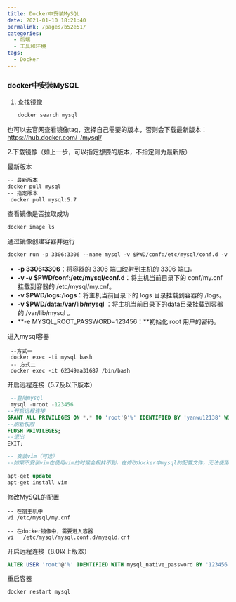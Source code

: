 ```yaml
---
title: Docker中安装MySQL
date: 2021-01-10 18:21:40
permalink: /pages/b52e51/
categories:
  - 后端
  - 工具和环境
tags:
  - Docker
---
```


### docker中安装MySQL

1. 查找镜像

   ```dockerfile
   docker search mysql
   ```

也可以去官网查看镜像tag，选择自己需要的版本，否则会下载最新版本：https://hub.docker.com/_/mysql/

2.下载镜像（如上一步，可以指定想要的版本，不指定则为最新版）

最新版本

```dockerfile
-- 最新版本
docker pull mysql
-- 指定版本
 docker pull mysql:5.7
```

 查看镜像是否拉取成功

```dockerfile
docker image ls
```



通过镜像创建容器并运行

```dockerfile
docker run -p 3306:3306 --name mysql -v $PWD/conf:/etc/mysql/conf.d -v $PWD/logs:/logs -v $PWD/data:/var/lib/mysql -e MYSQL_ROOT_PASSWORD=123456 -d mysql:5.7
```

- **-p 3306:3306**：将容器的 3306 端口映射到主机的 3306 端口。
- **-v -v $PWD/conf:/etc/mysql/conf.d**：将主机当前目录下的 conf/my.cnf 挂载到容器的 /etc/mysql/my.cnf。
- **-v $PWD/logs:/logs**：将主机当前目录下的 logs 目录挂载到容器的 /logs。
- **-v $PWD/data:/var/lib/mysql** ：将主机当前目录下的data目录挂载到容器的 /var/lib/mysql 。
- **-e MYSQL_ROOT_PASSWORD=123456：**初始化 root 用户的密码。

进入mysql容器

```
 --方式一
 docker exec -ti mysql bash
 -- 方式二
 docker exec -it 62349aa31687 /bin/bash
```

开启远程连接（5.7及以下版本）

```sql
 --登陆mysql
 mysql -uroot -123456
--开启远程连接
GRANT ALL PRIVILEGES ON *.* TO 'root'@'%' IDENTIFIED BY 'yanwu12138' WITH GRANT OPTION;
--刷新权限
FLUSH PRIVILEGES;
--退出
EXIT;

-- 安装vim（可选）
--如果不安装vim在使用vim的时候会报找不到，在修改docker中mysql的配置文件，无法使用vi命令。
	
apt-get update
apt-get install vim
```



修改MySQL的配置

```vim
-- 在宿主机中
vi /etc/mysql/my.cnf

-- 在docker镜像中，需要进入容器
vi   /etc/mysql/mysql.conf.d/mysqld.cnf

```



开启远程连接（8.0以上版本）

```sql
ALTER USER 'root'@'%' IDENTIFIED WITH mysql_native_password BY '123456';
```

重启容器

```dockerfile
docker restart mysql
```

